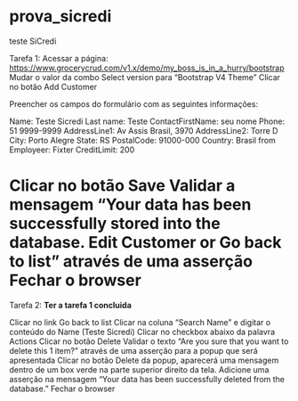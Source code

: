 # prova_sicredi

teste SiCredi

Tarefa 1:
Acessar a página:  https://www.grocerycrud.com/v1.x/demo/my_boss_is_in_a_hurry/bootstrap
Mudar o valor da combo Select version para “Bootstrap V4 Theme”
Clicar no botão Add Customer

Preencher os campos do formulário com as seguintes informações:

Name: Teste Sicredi
Last name: Teste
ContactFirstName: seu nome
Phone: 51 9999-9999
AddressLine1: Av Assis Brasil, 3970
AddressLine2: Torre D
City: Porto Alegre
State: RS
PostalCode: 91000-000
Country: Brasil
from Employeer: Fixter
CreditLimit: 200

Clicar no botão Save
Validar a mensagem “Your data has been successfully stored into the database. Edit Customer or Go back to list” através de uma asserção
Fechar o browser
=================================

Tarefa 2:
**Ter a tarefa 1 concluida**

Clicar no link Go back to list
Clicar na coluna “Search Name” e digitar o conteúdo do Name (Teste Sicredi)
Clicar no checkbox abaixo da palavra Actions
Clicar no botão Delete
Validar o texto “Are you sure that you want to delete this 1 item?” através de uma asserção para a popup que será apresentada
Clicar no botão Delete da popup, aparecerá uma mensagem dentro de um box verde na parte superior direito da tela. Adicione uma asserção na mensagem “Your data has been successfully deleted from the database.”
Fechar o browser



